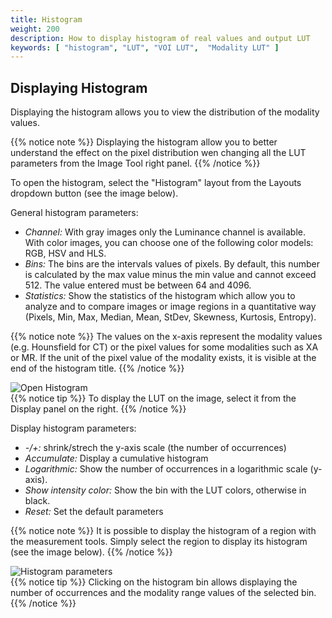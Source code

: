 ```yaml
---
title: Histogram
weight: 200
description: How to display histogram of real values and output LUT
keywords: [ "histogram", "LUT", "VOI LUT",  "Modality LUT" ]
---
```


## Displaying Histogram

Displaying the histogram allows you to view the distribution of the modality values.

{{% notice note %}}
Displaying the histogram allow you to better understand the effect on the pixel distribution wen changing all the LUT parameters from the Image Tool right panel.
{{% /notice %}}

To open the histogram, select the "Histogram" layout from the Layouts dropdown button (see the image below).

General histogram parameters:

* *Channel:* With gray images only the Luminance channel is available. With color images, you can choose one of the following color models: RGB, HSV and HLS.
* *Bins:* The bins are the intervals values of pixels. By default, this number is calculated by the max value minus the min value and cannot exceed 512. The value entered must be between 64 and 4096.
* *Statistics:* Show the statistics of the histogram which allow you to analyze and to compare images or image regions in a quantitative way (Pixels, Min, Max, Median, Mean, StDev, Skewness, Kurtosis, Entropy).

{{% notice note %}}
The values on the x-axis represent the modality values (e.g. Hounsfield for CT) or the pixel values for some modalities such as XA or MR. If the unit of the pixel value of the modality exists, it is visible at the end of the histogram title.
{{% /notice %}}

![Open Histogram](/tuto/histogram.jpg?classes=shadow&width=700px)
<br>
{{% notice tip %}}
To display the LUT on the image, select it from the Display panel on the right.
{{% /notice %}}


Display histogram parameters:

* *-/+:* shrink/strech the y-axis scale (the number of occurrences)
* *Accumulate:* Display a cumulative histogram
* *Logarithmic:* Show the number of occurrences in a logarithmic scale (y-axis).
* *Show intensity color:* Show the bin with the LUT colors, otherwise in black.
* *Reset:* Set the default parameters

{{% notice note %}}
It is possible to display the histogram of a region with the measurement tools. Simply select the region to display its histogram (see the image below).
{{% /notice %}}

![Histogram parameters](/tuto/color-histogram.png?classes=shadow&width=700px)
<br>
{{% notice tip %}}
Clicking on the histogram bin allows displaying the number of occurrences and the modality range values of the selected bin.
{{% /notice %}}
